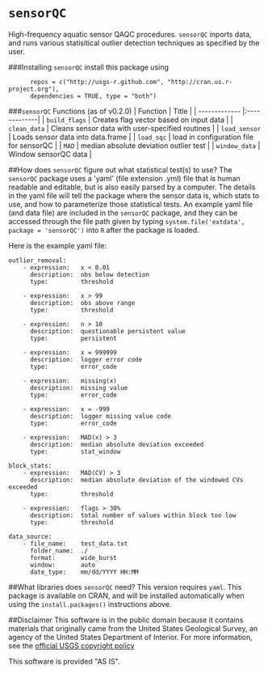 `sensorQC`
========

High-frequency aquatic sensor QAQC procedures. `sensorQC` inports data, and runs various statisitical outlier detection techniques as specified by the user. 

###Installing `sensorQC`
install this package using

  ```install.packages("sensorQC", 
        repos = c("http://usgs-r.github.com", "http://cran.us.r-project.org"),
        dependencies = TRUE, type = "both")
  ```

###`sensorQC` Functions (as of v0.2.0)
| Function       | Title           |
| ------------- |:-------------|
| `build_flags` | Creates flag vector based on input data |
| `clean_data`  | Cleans sensor data with user-specified routines |
| `load_sensor` | Loads sensor data into data.frame |
| `load_sqc` | load in configuration file for sensorQC |
| `MAD` | median absolute deviation outlier test |
| `window_data` | Window sensorQC data |

##How does `sensorQC` figure out what statistical test(s) to use?
The `sensorQC` package uses a 'yaml' (file extension .yml) file that is human readable and editable, but is also easily parsed by a computer. The details in the yaml file will tell the package where the sensor data is, which stats to use, and how to parameterize those statistical tests. An example yaml file (and data file) are included in the `sensorQC` package, and they can be accessed through the file path given by typing `system.file('extdata', package = 'sensorQC')` into `R` after the package is loaded. 

Here is the example yaml file:
```
outlier_removal:
    - expression:   x < 0.01
      description:  obs below detection
      type:         threshold

    - expression:   x > 99
      description:  obs above range
      type:         threshold
      
    - expression:   n > 10
      description:  questionable persistent value  
      type:         persistent
      
    - expression:   x = 999999
      description:  logger error code
      type:         error_code
      
    - expression:   missing(x)
      description:  missing value
      type:         error_code      
      
    - expression:   x = -999
      description:  logger missing value code
      type:         error_code
      
    - expression:   MAD(x) > 3
      description:  median absolute deviation exceeded
      type:         stat_window

block_stats:
    - expression:   MAD(CV) > 3
      description:  median absolute deviation of the windowed CVs exceeded
      type:         threshold

    - expression:   flags > 30%
      description:  total number of values within block too low
      type:         threshold

data_source:
    - file_name:    test_data.txt
      folder_name:  ./
      format:       wide_burst
      window:       auto
      date_type:    mm/dd/YYYY HH:MM
```

##What libraries does `sensorQC` need?
This version requires `yaml`. This package is available on CRAN, and will be installed automatically when using the `install.packages()` instructions above.

##Disclaimer
This software is in the public domain because it contains materials that originally came from the United States Geological Survey, an agency of the United States Department of Interior. For more information, see the [official USGS copyright policy](http://www.usgs.gov/visual-id/credit_usgs.html#copyright/ "official USGS copyright policy")

This software is provided "AS IS".
